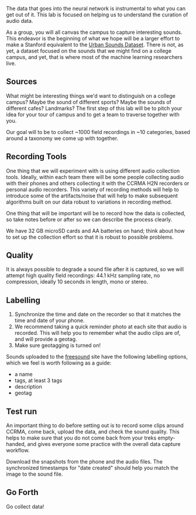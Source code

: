 The data that goes into the neural network is instrumental to what you can get out of it. This lab is focused on helping us to understand the curation of audio data. 

As a group, you will all canvas the campus to capture interesting  sounds. This endeavor is the beginning of what we hope will be a larger effort to make a Stanford equivalent to the [Urban Sounds Dataset](https://urbansounddataset.weebly.com/urbansound.html). There is not, as yet, a dataset focused on the sounds that we might find on a college campus, and yet, that is where most of the machine learning researchers live. 

## Sources

What might be interesting things we'd want to distinguish on a college campus? Maybe the sound of different sports? Maybe the sounds of different cafes? Landmarks? The first step of this lab will be to pitch your idea for your tour of campus and to get a team to traverse together with you.

Our goal will to be to collect ~1000 field recordings in ~10 categories, based around a taxonomy we come up with together.

## Recording Tools

One thing that we will experiment with is using different audio collection tools. Ideally, within each team there will be some people collecting audio with their phones and others collecting it with the CCRMA H2N recorders or personal audio recorders. This variety of recording methods will help to introduce some of the artifacts/noise that will help to make subsequent algorithms built on our data robust to variations in recording method. 

One thing that will be important will be to record how the data is collected, so take notes before or after so we can describe the process clearly.

We have 32 GB microSD cards and AA batteries on hand; think about how to set up the collection effort so that it is robust to possible problems.

## Quality

It is always possible to degrade a sound file after it is captured, so we will attempt high quality field recordings: 44.1 kHz sampling rate, no compression, ideally 10 seconds in length, mono or stereo.

## Labelling

1. Synchronize the time and date on the recorder so that it matches the time and date of your phone. 
2. We recommend taking a quick reminder photo at each site that audio is recorded. This will help you to remember what the audio clips are of, and will provide a geotag.
3. Make sure geotagging is turned on!


Sounds uploaded to the [freesound](http://freesound.org) site have the following labelling options, which we feel is worth following as a guide:

* a name
* tags, at least 3 tags
* description
* geotag


## Test run

An important thing to do before setting out is to record some clips around CCRMA, come back, upload the data, and check the sound quality. This helps to make sure that you do not come back from your treks empty-handed, and gives everyone some practice with the overall data capture workflow.

Download the snapshots from the phone and the audio files. The synchronized timestamps for "date created" should help you match the image to the sound file.

## Go Forth

Go collect data!